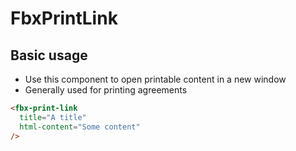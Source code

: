 # FbxPrintLink

## Basic usage

- Use this component to open printable content in a new window
- Generally used for printing agreements

```html
<fbx-print-link
  title="A title"
  html-content="Some content"
/>
```
